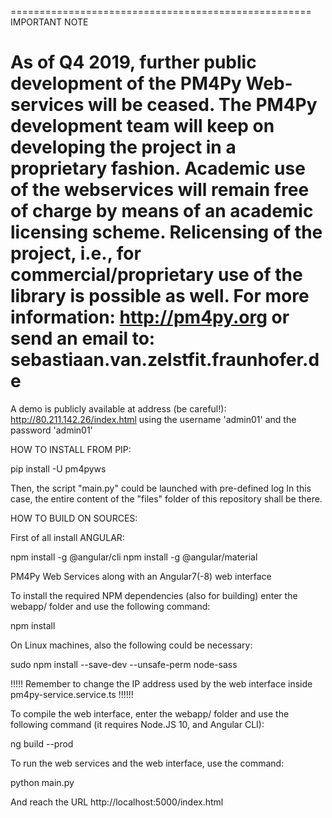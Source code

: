 ====================================================
IMPORTANT NOTE

As of Q4 2019, further public development of the PM4Py Web-services
will be ceased. The PM4Py development team will keep on
developing the project in a proprietary fashion.
Academic use of the webservices will remain free of charge
by means of an academic licensing scheme.
Relicensing of the project, i.e., for commercial/proprietary
use of the library is possible as well.
For more information: http://pm4py.org
or send an email to: sebastiaan.van.zelst<at>fit.fraunhofer.de
====================================================



A demo is publicly available at address (be careful!):
http://80.211.142.26/index.html
using the username 'admin01' and the password 'admin01'

HOW TO INSTALL FROM PIP:


pip install -U pm4pyws

Then, the script "main.py" could be launched with pre-defined log
In this case, the entire content of the "files" folder of this repository shall be there.


HOW TO BUILD ON SOURCES:


First of all install ANGULAR:

npm install -g @angular/cli
npm install -g @angular/material


PM4Py Web Services along with an Angular7(-8) web interface


To install the required NPM dependencies (also for building) enter the webapp/ folder and use the following command:

npm install


On Linux machines, also the following could be necessary:

sudo npm install --save-dev  --unsafe-perm node-sass


!!!!! Remember to change the IP address used by the web interface inside pm4py-service.service.ts !!!!!!



To compile the web interface, enter the webapp/ folder and use the following command
(it requires Node.JS 10, and Angular CLI):

ng build --prod



To run the web services and the web interface, use the command:

python main.py

And reach the URL http://localhost:5000/index.html
